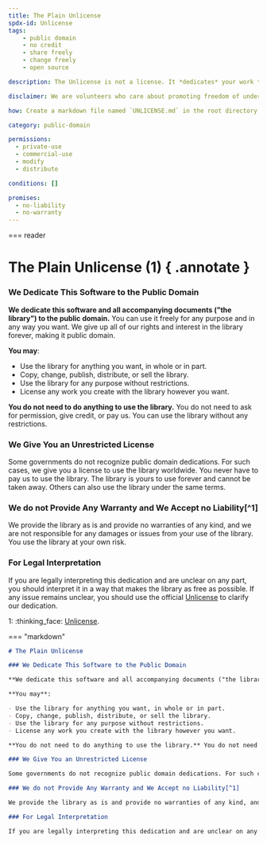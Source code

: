 ```yaml
---
title: The Plain Unlicense
spdx-id: Unlicense
tags:
    - public domain
    - no credit
    - share freely
    - change freely
    - open source

description: The Unlicense is not a license. It *dedicates* your work to the public domain. Some places don't accept public domain dedications, so the Unlicense also provides a backup plan: a completely unrestricted license with no conditions. With the Unlicense, people can use your work however they want without any restrictions and without giving you any credit.

disclaimer: We are volunteers who care about promoting freedom of understanding. We carefully craft each Plain license to be simple, easy to understand and defensible. We hope each Plain license clearly communicates its terms. We also believe most judges, like most people, will easily understand the intent of a well-crafted Plain license. However, **we are not lawyers; we do not offer legal advice.** If you need legal advice, talk to a lawyer.

how: Create a markdown file named `UNLICENSE.md` in the root directory (that's the main directory) of your source code and copy the Plain Unlicense text into the markdown file.

category: public-domain

permissions:
  - private-use
  - commercial-use
  - modify
  - distribute

conditions: []

promises:
  - no-liability
  - no-warranty
---
```

=== reader

# The Plain Unlicense (1) { .annotate }

### We Dedicate This Software to the Public Domain

**We dedicate this software and all accompanying documents ("the library") to the public domain.** You can use it freely for any purpose and in any way you want. We give up all of our rights and interest in the library forever, making it public domain.

**You may**:

- Use the library for anything you want, in whole or in part.
- Copy, change, publish, distribute, or sell the library.
- Use the library for any purpose without restrictions.
- License any work you create with the library however you want.

**You do not need to do anything to use the library.** You do not need to ask for permission, give credit, or pay us. You can use the library without any restrictions.

### We Give You an Unrestricted License

Some governments do not recognize public domain dedications. For such cases, we give you a license to use the library worldwide. You never have to pay us to use the library. The library is yours to use forever and cannot be taken away. Others can also use the library under the same terms.

### We do not Provide Any Warranty and We Accept no Liability[^1]

We provide the library as is and provide no warranties of any kind, and we are not responsible for any damages or issues from your use of the library. You use the library at your own risk.

### For Legal Interpretation

If you are legally interpreting this dedication and are unclear on any part, you should interpret it in a way that makes the library as free as possible. If any issue remains unclear, you should use the official [Unlicense][unlicense-link] to clarify our dedication.

[unlicense-link]: https://unlicense.org/UNLICENSE
1:
  :thinking_face:  [Unlicense](https://unlicense.org/UNLICENSE).

=== "markdown"

```markdown
# The Plain Unlicense

### We Dedicate This Software to the Public Domain

**We dedicate this software and all accompanying documents ("the library") to the public domain.** You can use it freely for any purpose and in any way you want. We give up all of our rights and interest in the library forever, making it public domain.

**You may**:

- Use the library for anything you want, in whole or in part.
- Copy, change, publish, distribute, or sell the library.
- Use the library for any purpose without restrictions.
- License any work you create with the library however you want.

**You do not need to do anything to use the library.** You do not need to ask for permission, give credit, or pay us. You can use the library without any restrictions.

### We Give You an Unrestricted License

Some governments do not recognize public domain dedications. For such cases, we give you a license to use the library worldwide. You never have to pay us to use the library. The library is yours to use forever and cannot be taken away. Others can also use the library under the same terms.

### We do not Provide Any Warranty and We Accept no Liability[^1]

We provide the library as is and provide no warranties of any kind, and we are not responsible for any damages or issues from your use of the library. You use the library at your own risk.

### For Legal Interpretation

If you are legally interpreting this dedication and are unclear on any part, we ask you interpret in a way that makes the library as free as possible. If any issue remains unclear, you should use the official [Unlicense][unlicense-link] to clarify our dedication.

```
